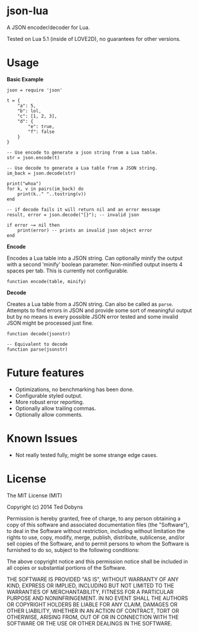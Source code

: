 json-lua
========

A JSON encoder/decoder for Lua.

Tested on Lua 5.1 (inside of LOVE2D), no guarantees for other versions.

Usage
========

**Basic Example**

```
json = require 'json'

t = {
    "a": 5,
    "b": lol,
    "c": [1, 2, 3],
    "d": {
        "e": true,
        "f": false
    }
}

-- Use encode to generate a json string from a Lua table.
str = json.encode(t)

-- Use decode to generate a Lua table from a JSON string.
im_back = json.decode(str)

print("whoa")
for k, v in pairs(im_back) do
    print(k.." "..tostring(v))
end

-- if decode fails it will return nil and an error message
result, error = json.decode("[}"); -- invalid json

if error ~= nil then
    print(error) -- prints an invalid json object error
end
```

**Encode**

Encodes a Lua table into a JSON string.  Can optionally minify the output with
a second 'minify' boolean parameter.  Non-minified output inserts 4 spaces per
tab.  This is currently not configurable.

```
function encode(table, minify)
```

**Decode**

Creates a Lua table from a JSON string.  Can also be called as `parse`.
Attempts to find errors in JSON and provide some sort of meaningful output but
by no means is every possible JSON error tested and some invalid JSON might be
processed just fine.

```
function decode(jsonstr)

-- Equivalent to decode
function parse(jsonstr)
```

Future features
=======

- Optimizations, no benchmarking has been done.
- Configurable styled output.
- More robust error reporting.
- Optionally allow trailing commas.
- Optionally allow comments.

Known Issues
======

- Not really tested fully, might be some strange edge cases.

License
======

The MIT License (MIT)

Copyright (c) 2014 Ted Dobyns

Permission is hereby granted, free of charge, to any person obtaining a copy
of this software and associated documentation files (the "Software"), to deal
in the Software without restriction, including without limitation the rights
to use, copy, modify, merge, publish, distribute, sublicense, and/or sell
copies of the Software, and to permit persons to whom the Software is
furnished to do so, subject to the following conditions:

The above copyright notice and this permission notice shall be included in all
copies or substantial portions of the Software.

THE SOFTWARE IS PROVIDED "AS IS", WITHOUT WARRANTY OF ANY KIND, EXPRESS OR
IMPLIED, INCLUDING BUT NOT LIMITED TO THE WARRANTIES OF MERCHANTABILITY,
FITNESS FOR A PARTICULAR PURPOSE AND NONINFRINGEMENT. IN NO EVENT SHALL THE
AUTHORS OR COPYRIGHT HOLDERS BE LIABLE FOR ANY CLAIM, DAMAGES OR OTHER
LIABILITY, WHETHER IN AN ACTION OF CONTRACT, TORT OR OTHERWISE, ARISING FROM,
OUT OF OR IN CONNECTION WITH THE SOFTWARE OR THE USE OR OTHER DEALINGS IN THE
SOFTWARE.
